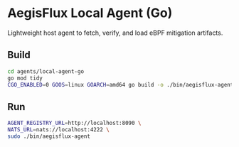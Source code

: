 # AegisFlux Local Agent (Go)

Lightweight host agent to fetch, verify, and load eBPF mitigation artifacts.

## Build
```bash
cd agents/local-agent-go
go mod tidy
CGO_ENABLED=0 GOOS=linux GOARCH=amd64 go build -o ./bin/aegisflux-agent ./cmd/agent
```

## Run
```bash
AGENT_REGISTRY_URL=http://localhost:8090 \
NATS_URL=nats://localhost:4222 \
sudo ./bin/aegisflux-agent
```
